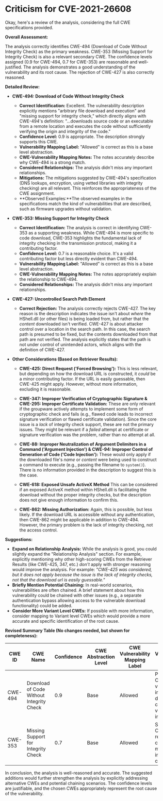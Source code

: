 # Criticism for CVE-2021-26608

Okay, here's a review of the analysis, considering the full CWE specifications provided.

**Overall Assessment:**

The analysis correctly identifies CWE-494 (Download of Code Without Integrity Check) as the primary weakness. CWE-353 (Missing Support for Integrity Check) is also a relevant secondary CWE. The confidence levels assigned (0.9 for CWE-494, 0.7 for CWE-353) are reasonable and well-justified. The analysis demonstrates a good understanding of the vulnerability and its root cause. The rejection of CWE-427 is also correctly reasoned.

**Detailed Review:**

*   **CWE-494: Download of Code Without Integrity Check**
    *   **Correct Identification:**  Excellent. The vulnerability description explicitly mentions "arbitrary file download and execution" and "missing support for integrity check," which directly aligns with CWE-494's definition: "...downloads source code or an executable from a remote location and executes the code without sufficiently verifying the origin and integrity of the code."
    *   **Confidence Level:** 0.9 is appropriate.  The description strongly supports this CWE.
    *   **Vulnerability Mapping Label:** "Allowed" is correct as this is a base level abstraction.
    *   **CWE-Vulnerability Mapping Notes:**  The notes accurately describe why CWE-494 is a strong match.
    *   **Considered Relationships:**  The analysis didn't miss any important relationships.
    *   **Mitigations:** The mitigations suggested by CWE-494's specification (DNS lookups, encryption, using vetted libraries with integrity checking) are all relevant. This reinforces the appropriateness of the CWE assignment.
    *   **Observed Examples:**The observed examples in the specifications match the kind of vulnerabilities that are described, such as firmware upgrades without validation.

*   **CWE-353: Missing Support for Integrity Check**
    *   **Correct Identification:**  The analysis is correct in identifying CWE-353 as a supporting weakness. While CWE-494 is more specific to code download, CWE-353 highlights the fundamental lack of integrity checking in the transmission protocol, making it a contributing factor.
    *   **Confidence Level:** 0.7 is a reasonable choice. It's a valid contributing factor but less directly evident than CWE-494.
    *   **Vulnerability Mapping Label:** "Allowed" is correct as this is a base level abstraction.
    *   **CWE-Vulnerability Mapping Notes:**  The notes appropriately explain the relationship to CWE-494.
     *   **Considered Relationships:**  The analysis didn't miss any important relationships.

*   **CWE-427: Uncontrolled Search Path Element**
    *   **Correct Rejection:** The analysis correctly rejects CWE-427. The key reason is the description indicates the issue isn't about *where* the HShell.dll (or other files) is being loaded from, but rather that the *content* downloaded isn't verified.  CWE-427 is about attacker control over a location in the search path. In this case, the search path is presumed to be fixed, but the contents downloaded from that path are not verified.  The analysis explicitly states that the path is not under control of unintended actors, which aligns with the definition of CWE-427.

*   **Other Considerations (Based on Retriever Results):**
    *   **CWE-425: Direct Request ('Forced Browsing'):**  This is less relevant, but depending on how the download URL is constructed, it *could* be a minor contributing factor. If the URL is easily guessable, then CWE-425 might apply. However, without more information, excluding it is reasonable.

    *   **CWE-347: Improper Verification of Cryptographic Signature & CWE-295: Improper Certificate Validation:** These are only relevant if the groupware actively attempts to implement some form of cryptographic check and fails (e.g., flawed code leads to incorrect signature verification or flawed certificate validation). Since the core issue is a *lack* of integrity check support, these are not the primary issues. They might be relevant if a *failed* attempt at certificate or signature verification was the problem, rather than no attempt at all.

    *   **CWE-88: Improper Neutralization of Argument Delimiters in a Command ('Argument Injection') & CWE-94: Improper Control of Generation of Code ('Code Injection'):** These would only apply if the downloaded file's *name* or *content* were being used to construct a command to execute (e.g., passing the filename to `system()`). There is no information provided in the description to suggest this is the case.
    *   **CWE-618: Exposed Unsafe ActiveX Method** This can be considered if an exposed ActiveX method within HShell.dll is facilitating the download without the proper integrity checks, but the description does not give enough information to confirm this.
    *   **CWE-862: Missing Authorization:** Again, this is possible, but less likely. If the download URL is accessible without any authentication, then CWE-862 might be applicable in addition to CWE-494. However, the primary problem is the lack of integrity checking, not the access control.

**Suggestions:**

*   **Expand on Relationship Analysis:** While the analysis is good, you could slightly expand the "Relationship Analysis" section. For example, explicitly mentioning why other high-scoring CWEs from the Retriever Results (like CWE-425, 347, etc.) *don't* apply with stronger reasoning would improve the analysis. For example: *"CWE-425 was considered, but it does not apply because the issue is the lack of integrity checks, not that the download url is easily guessable."*
*   **Briefly Mention Potential Chaining:** In real-world scenarios, vulnerabilities are often chained.  A brief statement about how this vulnerability could be chained with other issues (e.g., a separate authentication bypass allowing access to the vulnerable download functionality) could be added.
*   **Consider More Variant Level CWEs:** If possible with more information, consider mapping to Variant level CWEs which would provide a more accurate and specific identification of the root cause.

**Revised Summary Table (No changes needed, but shown for completeness):**

| CWE ID | CWE Name | Confidence | CWE Abstraction Level | CWE Vulnerability Mapping Label | CWE-Vulnerability Mapping Notes |
|---|---|---|---|---|---|
| CWE-494 | Download of Code Without Integrity Check | 0.9 | Base | Allowed | Primary CWE. The vulnerability involves downloading code without verifying its integrity. |
| CWE-353 | Missing Support for Integrity Check | 0.7 | Base | Allowed | Secondary CWE. This relates to the core issue of missing integrity checks. |

In conclusion, the analysis is well-reasoned and accurate. The suggested additions would further strengthen the analysis by explicitly addressing alternative CWEs and potential chaining scenarios. The confidence levels are justifiable, and the chosen CWEs appropriately represent the root cause of the vulnerability.